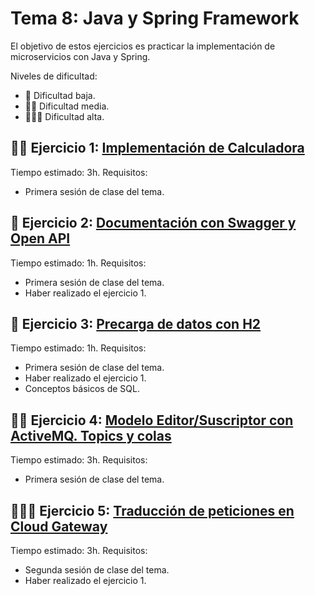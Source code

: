Tema 8: Java y Spring Framework
=============================================

El objetivo de estos ejercicios es practicar la implementación de microservicios con Java y Spring.

Niveles de dificultad:
- 💙 Dificultad baja.
- 💙💙 Dificultad media.
- 💙💙💙 Dificultad alta.

## 💙💙 Ejercicio 1: [**Implementación de Calculadora**](https://github.com/UnirCs/DWFS-PER8408-2324/blob/master/Tema_8/00_Resources/Calculadora/Readme.md)

Tiempo estimado: 3h. Requisitos:

- Primera sesión de clase del tema.

## 💙 Ejercicio 2: [**Documentación con Swagger y Open API**](https://github.com/UnirCs/DWFS-PER8408-2324/blob/master/Tema_8/00_Resources/Swagger/Readme.md)

Tiempo estimado: 1h. Requisitos:

- Primera sesión de clase del tema.
- Haber realizado el ejercicio 1.

## 💙 Ejercicio 3: [**Precarga de datos con H2**](https://github.com/UnirCs/DWFS-PER8408-2324/blob/master/Tema_8/00_Resources/Precarga%20de%20datos%20en%20H2/Readme.md)

Tiempo estimado: 1h. Requisitos:

- Primera sesión de clase del tema.
- Haber realizado el ejercicio 1.
- Conceptos básicos de SQL.

## 💙💙 Ejercicio 4: [**Modelo Editor/Suscriptor con ActiveMQ. Topics y colas**](https://github.com/UnirCs/DWFS-PER8408-2324/blob/master/Tema_8/00_Resources/EditorSuscriptor/Readme.md)

Tiempo estimado: 3h. Requisitos:

- Primera sesión de clase del tema.

## 💙💙💙 Ejercicio 5: [**Traducción de peticiones en Cloud Gateway**](https://github.com/UnirCs/DWFS-PER8408-2324/blob/master/Tema_8/00_Resources/Traduccion%20CW/Readme.md)

Tiempo estimado: 3h. Requisitos:

- Segunda sesión de clase del tema.
- Haber realizado el ejercicio 1.